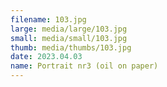 ```yaml
---
filename: 103.jpg
large: media/large/103.jpg
small: media/small/103.jpg
thumb: media/thumbs/103.jpg
date: 2023.04.03
name: Portrait nr3 (oil on paper)
---
```

